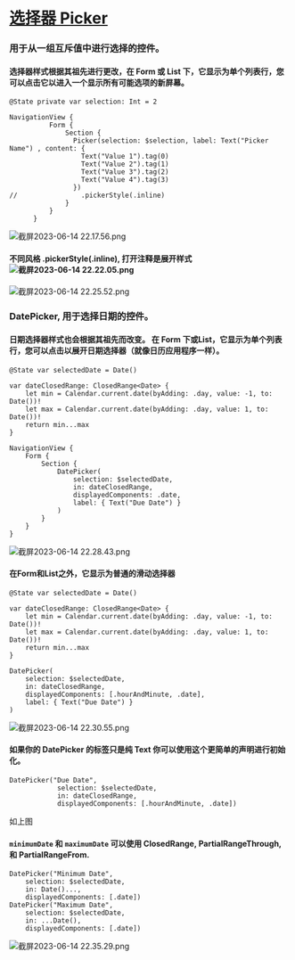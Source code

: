 # [选择器 Picker](https://github.com/yytmzys/blog/issues/91)

### 用于从一组互斥值中进行选择的控件。

#### 选择器样式根据其祖先进行更改，在 Form 或 List 下，它显示为单个列表行，您可以点击它以进入一个显示所有可能选项的新屏幕。
```
@State private var selection: Int = 2

NavigationView {
          Form {
              Section {
                Picker(selection: $selection, label: Text("Picker Name") , content: {
                  Text("Value 1").tag(0)
                  Text("Value 2").tag(1)
                  Text("Value 3").tag(2)
                  Text("Value 4").tag(3)
                })
//                .pickerStyle(.inline)
              }
          }
      }
```
![截屏2023-06-14 22.17.56.png](https://upload-images.jianshu.io/upload_images/6357009-6607e8d6151d7db5.png?imageMogr2/auto-orient/strip%7CimageView2/2/w/1240)

#### 不同风格 .pickerStyle(.inline), 打开注释是展开样式 ![截屏2023-06-14 22.22.05.png](https://upload-images.jianshu.io/upload_images/6357009-76bd2698b97eafe0.png?imageMogr2/auto-orient/strip%7CimageView2/2/w/1240)


![截屏2023-06-14 22.25.52.png](https://upload-images.jianshu.io/upload_images/6357009-b0ec7b68a93778db.png?imageMogr2/auto-orient/strip%7CimageView2/2/w/1240)


### DatePicker, 用于选择日期的控件。

#### 日期选择器样式也会根据其祖先而改变。 在 Form 下或List，它显示为单个列表行，您可以点击以展开日期选择器（就像日历应用程序一样）。
```
@State var selectedDate = Date()

var dateClosedRange: ClosedRange<Date> {
    let min = Calendar.current.date(byAdding: .day, value: -1, to: Date())!
    let max = Calendar.current.date(byAdding: .day, value: 1, to: Date())!
    return min...max
}

NavigationView {
    Form {
        Section {
            DatePicker(
                selection: $selectedDate,
                in: dateClosedRange,
                displayedComponents: .date,
                label: { Text("Due Date") }
            )
        }
    }
}
```
![截屏2023-06-14 22.28.43.png](https://upload-images.jianshu.io/upload_images/6357009-541b53079365be4c.png?imageMogr2/auto-orient/strip%7CimageView2/2/w/1240)

#### 在Form和List之外，它显示为普通的滑动选择器
```
@State var selectedDate = Date()

var dateClosedRange: ClosedRange<Date> {
    let min = Calendar.current.date(byAdding: .day, value: -1, to: Date())!
    let max = Calendar.current.date(byAdding: .day, value: 1, to: Date())!
    return min...max
}

DatePicker(
    selection: $selectedDate,
    in: dateClosedRange,
    displayedComponents: [.hourAndMinute, .date],
    label: { Text("Due Date") }
)
```
![截屏2023-06-14 22.30.55.png](https://upload-images.jianshu.io/upload_images/6357009-c88f74c27cae8584.png?imageMogr2/auto-orient/strip%7CimageView2/2/w/1240)

#### 如果你的 DatePicker 的标签只是纯 Text 你可以使用这个更简单的声明进行初始化。
```
DatePicker("Due Date",
            selection: $selectedDate,
            in: dateClosedRange,
            displayedComponents: [.hourAndMinute, .date])
```
如上图

#### `minimumDate` 和 `maximumDate` 可以使用 ClosedRange, PartialRangeThrough,和 PartialRangeFrom.
```
DatePicker("Minimum Date",
    selection: $selectedDate,
    in: Date()...,
    displayedComponents: [.date])
DatePicker("Maximum Date",
    selection: $selectedDate,
    in: ...Date(),
    displayedComponents: [.date])
```
![截屏2023-06-14 22.35.29.png](https://upload-images.jianshu.io/upload_images/6357009-abcfb3a668a0a284.png?imageMogr2/auto-orient/strip%7CimageView2/2/w/1240)
